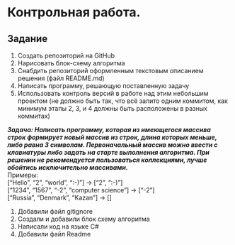# Контрольная работа. 
## Задание
1. Создать репозиторий на GitHub
2. Нарисовать блок-схему алгоритма
3. Снабдить репозиторий оформленным текстовым описанием решения (файл README.md)
4. Написать программу, решающую поставленную задачу
5. Использовать контроль версий в работе над этим небольшим проектом (не должно быть так, что всё залито одним коммитом, как минимум этапы 2, 3, и 4 должны быть расположены в разных коммитах)

***Задача: Написать программу, которая из имеющегося массива строк формирует новый массив из строк, длина которых меньше, либо равна 3 символам. Первоначальный массив можно ввести с клавиатуры либо задать на старте выполнения алгоритма. 
При решении не рекомендуется пользоваться коллекциями, лучше обойтись исключительно массивами.*** \
Примеры: \
[“Hello”, “2”, “world”, “:-)”] → [“2”, “:-)”] \
[“1234”, “1567”, “-2”, “computer science”] → [“-2”] \
[“Russia”, “Denmark”, “Kazan”] → []

1. Добавили файл gitignore
2. Создали и добавили блок схему алгоритма
3. Написали код на языке C#
4. Добавили файл Readme 